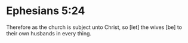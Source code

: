 # Ephesians 5:24

Therefore as the church is subject unto Christ, so [let] the wives [be] to their own husbands in every thing.